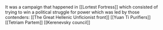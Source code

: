 It was a campaign that happened in [[Lortest Fortress]] which consisted of trying to win a political struggle for power which was led by those contenders:
[[The Great Hellenic Unficionist front]]
[[Yuan Ti Purifiers]]
[[Tetriam Partem]]
[[Kerenevsky council]]
